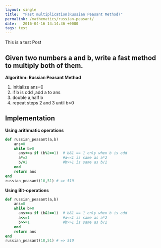 ```yaml
---
layout: single
title:  "Fast multiplication(Russian Peasant Method)"
permalink: /mathematics/russian-peasant/
date:   2016-04-16 14:14:36 +0000
tags: test
---
```


This is a test Post

## Given two numbers a and b, write a fast method to multiply both of them. ##
**Algorithm: Russian Peasant Method** 

1. Initialize ans=0
2. if b is odd ,add a to ans
3. double a,half b
4. repeat steps 2 and 3 until b>0


## Implementation ##

**Using arithmatic operations**

```ruby
def russian_peasant(a,b)
    ans=0
    while b>0
      ans+=a if (b%2==1)  # b&1 == 1 only when b is odd
      a*=2                #a<<1 is same as a*2
      b/=2                #b>>1 is same as b/2
    end
    return ans
end
russian_peasant(10,51) # => 510
```
**Using Bit-operations**

```ruby
def russian_peasant(a,b)
    ans=0
    while b>0
      ans+=a if (b&1==1)  # b&1 == 1 only when b is odd
      a<<=1               #a<<1 is same as a*2
      b>>=1               #b>>1 is same as b/2
    end
    return ans
end
russian_peasant(10,51) # => 510
```

